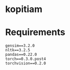 # kopitiam


Requirements
====

```
gensim==3.2.0
nltk==3.2.5
pandas==0.22.0
torch==0.3.0.post4
torchvision==0.2.0
```
